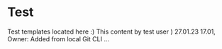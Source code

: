 # Test
Test templates located here :)
This content by test user )
27.01.23 17.01, Owner: Added from local Git CLI ...